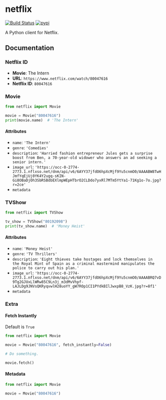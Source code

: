 # netflix

[![Build Status](https://travis-ci.org/efe/netflix.svg?branch=master)](https://travis-ci.org/efe/netflix) [![pypi](https://img.shields.io/pypi/v/netflix.svg)](https://pypi.org/project/netflix/)

A Python client for Netflix.

## Documentation

### Netflix ID

- **Movie**: The Intern
- **URL**: `https://www.netflix.com/watch/80047616`
- **Netflix ID**: `80047616`

### Movie

```python
from netflix import Movie

movie = Movie("80047616")
print(movie.name)  # 'The Intern'
```

#### Attributes

- `name`: `'The Intern'`
- `genre`: `'Comedies'`
- `description`: `'Harried fashion entrepreneur Jules gets a surprise boost from Ben, a 70-year-old widower who answers an ad seeking a senior intern.'`
- `image_url`: `'https://occ-0-2774-2773.1.nflxso.net/dnm/api/v6/6AYY37jfdO6hpXcMjf9Yu5cnmO0/AAAABW8TwHJmfYqEjUj0YK4Y2ugq-sKIN-Gi8OBaDjOh3SbRSBdbEXlmpWEpHTbrO2CLDdo7yxRl7MTm5YtYa1-71Kg1o-7o.jpg?r=2ce'`
- `metadata`

### TVShow

```python
from netflix import TVShow

tv_show = TVShow("80192098")
print(tv_show.name)  # 'Money Heist'
```

#### Attributes

- `name`: `'Money Heist'`
- `genre`: `'TV Thrillers'`
- `description`: `'Eight thieves take hostages and lock themselves in the Royal Mint of Spain as a criminal mastermind manipulates the police to carry out his plan.'`
- `image_url`: `'https://occ-0-2774-2773.1.nflxso.net/dnm/api/v6/6AYY37jfdO6hpXcMjf9Yu5cnmO0/AAAABRQ7vD9Tg2GJUxLlWRw85C9Ln3j_m3dMvVhpf-LAJLDg9JNVsQKRyqvwlH28uoYY_gW7ROp1CI1PYdkBIlJwxpB8_VzK.jpg?r=8f1'`
- `metadata`

### Extra

#### Fetch Instantly

Default is `True`

```python
from netflix import Movie

movie = Movie("80047616", fetch_instantly=False)

# Do something.

movie.fetch()
```

#### Metadata

```python
from netflix import Movie

movie = Movie("80047616")

```
